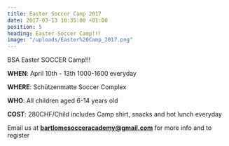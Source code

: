```yaml
---
title: Easter Soccer Camp 2017
date: 2017-03-13 10:35:00 +01:00
position: 5
heading: Easter Soccer Camp!!!
image: "/uploads/Easter%20Camp_2017.png"
---
```


BSA Easter SOCCER Camp!!!

**WHEN**: April 10th - 13th 1000-1600 everyday

**WHERE**: Schützenmatte Soccer Complex

**WHO**: All children aged 6-14 years old

**COST**: 280CHF/Child includes Camp shirt, snacks and hot lunch everyday

Email us at **bartlomesocceracademy@gmail.com** for more info and to register